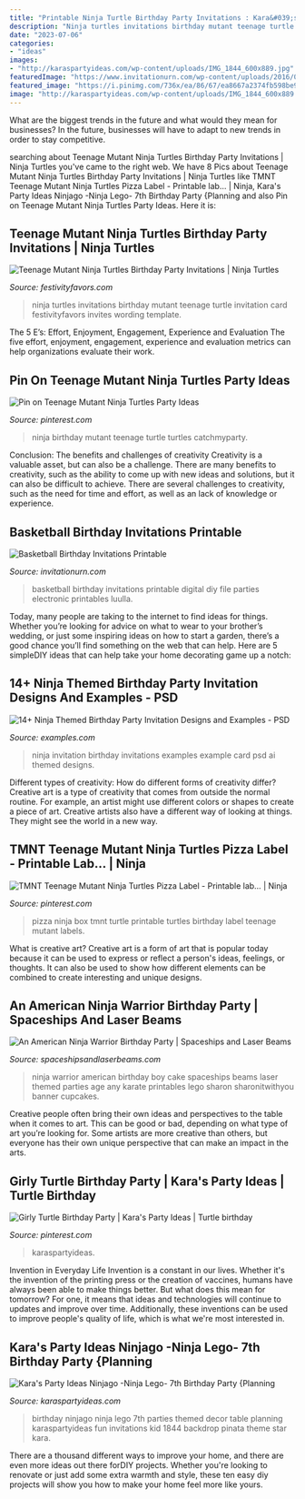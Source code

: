 ```yaml
---
title: "Printable Ninja Turtle Birthday Party Invitations : Kara&#039;s Party Ideas Ninjago -ninja Lego- 7th Birthday Party {planning"
description: "Ninja turtles invitations birthday mutant teenage turtle invitation card festivityfavors invites wording template"
date: "2023-07-06"
categories:
- "ideas"
images:
- "http://karaspartyideas.com/wp-content/uploads/IMG_1844_600x889.jpg"
featuredImage: "https://www.invitationurn.com/wp-content/uploads/2016/08/basketball_birthday_invitations_printable.jpg"
featured_image: "https://i.pinimg.com/736x/ea/86/67/ea8667a2374fb598be9b23df82cd861f--pizza-boxes-birthdays.jpg"
image: "http://karaspartyideas.com/wp-content/uploads/IMG_1844_600x889.jpg"
---
```



What are the biggest trends in the future and what would they mean for businesses?
In the future, businesses will have to adapt to new trends in order to stay competitive.

	

		
searching about Teenage Mutant Ninja Turtles Birthday Party Invitations | Ninja Turtles you've came to the right web. We have 8 Pics about Teenage Mutant Ninja Turtles Birthday Party Invitations | Ninja Turtles like TMNT Teenage Mutant Ninja Turtles Pizza Label - Printable lab… | Ninja, Kara&#039;s Party Ideas Ninjago -Ninja Lego- 7th Birthday Party {Planning and also Pin on Teenage Mutant Ninja Turtles Party Ideas. Here it is:
		
    
## Teenage Mutant Ninja Turtles Birthday Party Invitations | Ninja Turtles

<img loading=lazy src="https://www.festivityfavors.com/images/large/ninjaturtlesinvitation.jpg" onerror="this.onerror=null;this.src='https://tse2.mm.bing.net/th?id=OIP.LVOtsGDKOoXfBttkKjrW5wHaFR&amp;pid=15.1';" alt="Teenage Mutant Ninja Turtles Birthday Party Invitations | Ninja Turtles">

_Source: festivityfavors.com_

>ninja turtles invitations birthday mutant teenage turtle invitation card festivityfavors invites wording template. 

	

The 5 E’s: Effort, Enjoyment, Engagement, Experience and Evaluation
The five effort, enjoyment, engagement, experience and evaluation metrics can help organizations evaluate their work.

    
## Pin On Teenage Mutant Ninja Turtles Party Ideas

<img loading=lazy src="https://i.pinimg.com/originals/d7/aa/52/d7aa52ad5fda6aa2d78142a6182d43a5.jpg" onerror="this.onerror=null;this.src='https://tse4.mm.bing.net/th?id=OIP.taCyDaMShNrw5Ip_TFYfQAHaLH&amp;pid=15.1';" alt="Pin on Teenage Mutant Ninja Turtles Party Ideas">

_Source: pinterest.com_

>ninja birthday mutant teenage turtle turtles catchmyparty. 

	

Conclusion: The benefits and challenges of creativity
Creativity is a valuable asset, but can also be a challenge. There are many benefits to creativity, such as the ability to come up with new ideas and solutions, but it can also be difficult to achieve. There are several challenges to creativity, such as the need for time and effort, as well as an lack of knowledge or experience.

    
## Basketball Birthday Invitations Printable

<img loading=lazy src="https://www.invitationurn.com/wp-content/uploads/2016/08/basketball_birthday_invitations_printable.jpg" onerror="this.onerror=null;this.src='https://tse2.mm.bing.net/th?id=OIP.WJcc0ooYBkRf2O4F9FncPwHaKX&amp;pid=15.1';" alt="Basketball Birthday Invitations Printable">

_Source: invitationurn.com_

>basketball birthday invitations printable digital diy file parties electronic printables luulla. 

	

Today, many people are taking to the internet to find ideas for things. Whether you’re looking for advice on what to wear to your brother’s wedding, or just some inspiring ideas on how to start a garden, there’s a good chance you’ll find something on the web that can help. Here are 5 simpleDIY ideas that can help take your home decorating game up a notch: 

    
## 14+ Ninja Themed Birthday Party Invitation Designs And Examples - PSD

<img loading=lazy src="https://images.examples.com/wp-content/uploads/2018/05/Cute-Ninja-Invitation-Example.jpg" onerror="this.onerror=null;this.src='https://tse2.mm.bing.net/th?id=OIP.6AbgxwqOZxGmjWE94Z6oVQHaHa&amp;pid=15.1';" alt="14+ Ninja Themed Birthday Party Invitation Designs and Examples - PSD">

_Source: examples.com_

>ninja invitation birthday invitations examples example card psd ai themed designs. 

	

Different types of creativity: How do different forms of creativity differ?
Creative art is a type of creativity that comes from outside the normal routine. For example, an artist might use different colors or shapes to create a piece of art. Creative artists also have a different way of looking at things. They might see the world in a new way.

    
## TMNT Teenage Mutant Ninja Turtles Pizza Label - Printable Lab… | Ninja

<img loading=lazy src="https://i.pinimg.com/736x/ea/86/67/ea8667a2374fb598be9b23df82cd861f--pizza-boxes-birthdays.jpg" onerror="this.onerror=null;this.src='https://tse4.mm.bing.net/th?id=OIP.5KmgaXHcLcRQnoRlEgjRfwHaF7&amp;pid=15.1';" alt="TMNT Teenage Mutant Ninja Turtles Pizza Label - Printable lab… | Ninja">

_Source: pinterest.com_

>pizza ninja box tmnt turtle printable turtles birthday label teenage mutant labels. 

	

What is creative art?
Creative art is a form of art that is popular today because it can be used to express or reflect a person's ideas, feelings, or thoughts. It can also be used to show how different elements can be combined to create interesting and unique designs.

    
## An American Ninja Warrior Birthday Party | Spaceships And Laser Beams

<img loading=lazy src="http://spaceshipsandlaserbeams.com/wp-content/uploads/2015/09/boy-themed-american-ninja-birthday-party-ideas.jpg" onerror="this.onerror=null;this.src='https://tse4.mm.bing.net/th?id=OIP.xExh3zg-N4M79G7uWqtomAHaLH&amp;pid=15.1';" alt="An American Ninja Warrior Birthday Party | Spaceships and Laser Beams">

_Source: spaceshipsandlaserbeams.com_

>ninja warrior american birthday boy cake spaceships beams laser themed parties age any karate printables lego sharon sharonitwithyou banner cupcakes. 

	

Creative people often bring their own ideas and perspectives to the table when it comes to art. This can be good or bad, depending on what type of art you’re looking for. Some artists are more creative than others, but everyone has their own unique perspective that can make an impact in the arts.

    
## Girly Turtle Birthday Party | Kara&#039;s Party Ideas | Turtle Birthday

<img loading=lazy src="https://i.pinimg.com/originals/6d/15/bc/6d15bc6130f7613d25cdd2413d8d3332.jpg" onerror="this.onerror=null;this.src='https://tse4.mm.bing.net/th?id=OIP.NOmWReO3oHnnPAHVSPKzRQHaLH&amp;pid=15.1';" alt="Girly Turtle Birthday Party | Kara&#039;s Party Ideas | Turtle birthday">

_Source: pinterest.com_

>karaspartyideas. 

	

Invention in Everyday Life
Invention is a constant in our lives. Whether it's the invention of the printing press or the creation of vaccines, humans have always been able to make things better. But what does this mean for tomorrow? For one, it means that ideas and technologies will continue to updates and improve over time. Additionally, these inventions can be used to improve people's quality of life, which is what we're most interested in.

    
## Kara&#039;s Party Ideas Ninjago -Ninja Lego- 7th Birthday Party {Planning

<img loading=lazy src="http://karaspartyideas.com/wp-content/uploads/IMG_1844_600x889.jpg" onerror="this.onerror=null;this.src='https://tse2.mm.bing.net/th?id=OIP.iAQBWXDyDPhsdqTuR7UcdQHaK-&amp;pid=15.1';" alt="Kara&#039;s Party Ideas Ninjago -Ninja Lego- 7th Birthday Party {Planning">

_Source: karaspartyideas.com_

>birthday ninjago ninja lego 7th parties themed decor table planning karaspartyideas fun invitations kid 1844 backdrop pinata theme star kara. 

	

There are a thousand different ways to improve your home, and there are even more ideas out there forDIY projects. Whether you're looking to renovate or just add some extra warmth and style, these ten easy diy projects will show you how to make your home feel more like yours.

